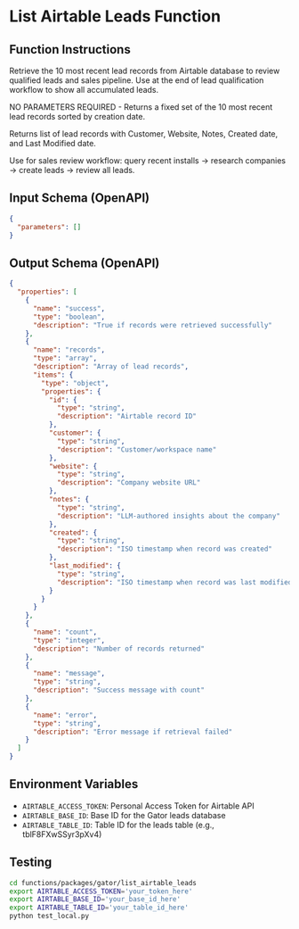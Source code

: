 # List Airtable Leads Function

## Function Instructions

Retrieve the 10 most recent lead records from Airtable database to review qualified leads and sales pipeline. Use at the end of lead qualification workflow to show all accumulated leads.

NO PARAMETERS REQUIRED - Returns a fixed set of the 10 most recent lead records sorted by creation date.

Returns list of lead records with Customer, Website, Notes, Created date, and Last Modified date.

Use for sales review workflow: query recent installs → research companies → create leads → review all leads.

## Input Schema (OpenAPI)

```json
{
  "parameters": []
}
```

## Output Schema (OpenAPI)

```json
{
  "properties": [
    {
      "name": "success",
      "type": "boolean",
      "description": "True if records were retrieved successfully"
    },
    {
      "name": "records",
      "type": "array",
      "description": "Array of lead records",
      "items": {
        "type": "object",
        "properties": {
          "id": {
            "type": "string",
            "description": "Airtable record ID"
          },
          "customer": {
            "type": "string",
            "description": "Customer/workspace name"
          },
          "website": {
            "type": "string",
            "description": "Company website URL"
          },
          "notes": {
            "type": "string",
            "description": "LLM-authored insights about the company"
          },
          "created": {
            "type": "string",
            "description": "ISO timestamp when record was created"
          },
          "last_modified": {
            "type": "string",
            "description": "ISO timestamp when record was last modified"
          }
        }
      }
    },
    {
      "name": "count",
      "type": "integer",
      "description": "Number of records returned"
    },
    {
      "name": "message",
      "type": "string",
      "description": "Success message with count"
    },
    {
      "name": "error",
      "type": "string",
      "description": "Error message if retrieval failed"
    }
  ]
}
```

## Environment Variables

- `AIRTABLE_ACCESS_TOKEN`: Personal Access Token for Airtable API
- `AIRTABLE_BASE_ID`: Base ID for the Gator leads database
- `AIRTABLE_TABLE_ID`: Table ID for the leads table (e.g., tblF8FXwSSyr3pXv4)

## Testing

```bash
cd functions/packages/gator/list_airtable_leads
export AIRTABLE_ACCESS_TOKEN='your_token_here'
export AIRTABLE_BASE_ID='your_base_id_here'
export AIRTABLE_TABLE_ID='your_table_id_here'
python test_local.py
```